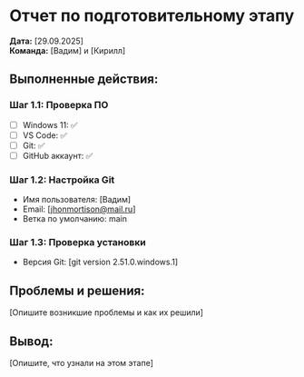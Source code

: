 # Отчет по подготовительному этапу

**Дата:** [29.09.2025]  
**Команда:** [Вадим] и [Кирилл]

## Выполненные действия:

### Шаг 1.1: Проверка ПО
- [ ] Windows 11: ✅
- [ ] VS Code: ✅ 
- [ ] Git: ✅
- [ ] GitHub аккаунт: ✅

### Шаг 1.2: Настройка Git
- Имя пользователя: [Вадим]
- Email: [jhonmortison@mail.ru]
- Ветка по умолчанию: main

### Шаг 1.3: Проверка установки
- Версия Git: [git version 2.51.0.windows.1]

## Проблемы и решения:
[Опишите возникшие проблемы и как их решили]

## Вывод:
[Опишите, что узнали на этом этапе]